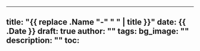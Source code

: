 
---
title: "{{ replace .Name "-" " " | title }}"
date: {{ .Date }}
draft: true
author: ""
tags: 
bg_image: ""
description: ""
toc: 
---

